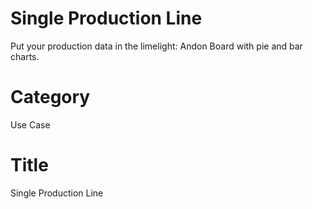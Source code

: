 # Single Production Line
Put your production data in the limelight: Andon Board with pie and bar charts.

# Category
Use Case

# Title
Single Production Line